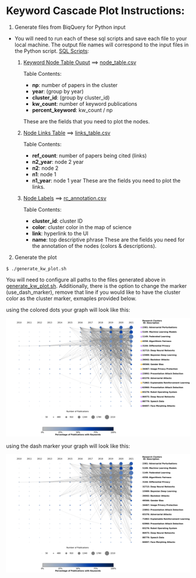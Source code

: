 # Keyword Cascade Plot Instructions:

1. Generate files from BiqQuery for Python input 

  - You will need to run each of these sql scripts and save each file to your local machine. The output file names will correspond to the input files in the Python script. [SQL Scripts](https://github.com/georgetown-cset/research-cluster-visuals/tree/main/keyword_cascade/sql):

    
    1. [Keyword Node Table Ouput](https://github.com/georgetown-cset/trustworthy-ai-research/blob/main/cluster_keyword_cascade/generate_nodes_table.sql) ==> [node_table.csv](https://github.com/georgetown-cset/trustworthy-ai-research/blob/main/cluster_keyword_cascade/node_table.csv)
        
        Table Contents:
        * **np**: number of papers in the cluster
        * **year**: (group by year)
        * **cluster_id**: (group by cluster_id)
        * **kw_count**: number of keyword publications 
        * **percent_keyword**: kw_count / np

        These are the fields that you need to plot the nodes. 

    2. [Node Links Table](https://github.com/georgetown-cset/trustworthy-ai-research/blob/main/cluster_keyword_cascade/generate_links_table.sql) ==> [links_table.csv](https://github.com/georgetown-cset/trustworthy-ai-research/blob/main/cluster_keyword_cascade/links_table.csv)
        
        Table Contents:
        * **ref_count**: number of papers being cited (links)
        * **n2_year**: node 2 year
        * **n2**: node 2
        * **n1**: node 1
        * **n1_year**: node 1 year
        These are the fields you need to plot the links.

    3. [Node Labels](https://github.com/georgetown-cset/research-cluster-visuals/blob/main/keyword_cascade/sql/get_colors_annotation.sql) ==> [rc_annotation.csv](https://github.com/georgetown-cset/trustworthy-ai-research/blob/main/cluster_keyword_cascade/rc_annotation.csv)
        
        Table Contents:
        * **cluster_id**: cluster ID 
        * **color**: cluster color in the map of science
        * **link**: hyperlink to the UI
        * **name**: top descriptive phrase
        These are the fields you need for the annotation of the nodes (colors & descriptions).
        
 2. Generate the plot 

  ```
  $ ./generate_kw_plot.sh
  ```
  
  You will need to configure all paths to the files generated above in [generate_kw_plot.sh](cluster_keyword_cascade/generate_kw_plot.sh).
  Additionally, there is the option to change the marker (use_dash_marker), remove that line if you would like to have the cluster color as the cluster marker, exmaples provided below.  
  
 using the colored dots your graph will look like this:

![plot](https://github.com/georgetown-cset/trustworthy-ai-research/blob/main/cluster_keyword_cascade/trustworthy_cascade_rccolor.png)


using the dash marker your graph will look like this:

![plot](https://github.com/georgetown-cset/trustworthy-ai-research/blob/main/cluster_keyword_cascade/trustworthy_cascade_dashlines.png)
